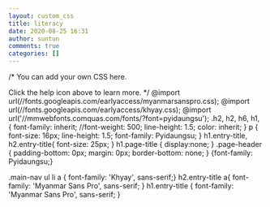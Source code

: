 ```yaml
---
layout: custom_css
title: literacy
date: 2020-08-25 16:31
author: suntun
comments: true
categories: []
---
```

/*
You can add your own CSS here.

Click the help icon above to learn more.
*/
@import url(//fonts.googleapis.com/earlyaccess/myanmarsanspro.css);
@import url(//fonts.googleapis.com/earlyaccess/khyay.css);
@import url('//mmwebfonts.comquas.com/fonts/?font=pyidaungsu');
.h2, h2, h6, h1, {
    font-family: inherit;
    //font-weight: 500;
    line-height: 1.5;
    color: inherit;
}
p {
font-size: 16px;
line-height: 1.5;
font-family: Pyidaungsu;
}
h1.entry-title, h2.entry-title{
font-size: 25px;
}
h1.page-title
{
	display:none;
}
.page-header {
    padding-bottom: 0px;
    margin: 0px;
    border-bottom: none;
}
{font-family: Pyidaungsu;}

.main-nav ul li a {
font-family: 'Khyay', sans-serif;}
h2.entry-title a{
font-family: 'Myanmar Sans Pro', sans-serif;
}
h1.entry-title {
font-family: 'Myanmar Sans Pro', sans-serif;
}

